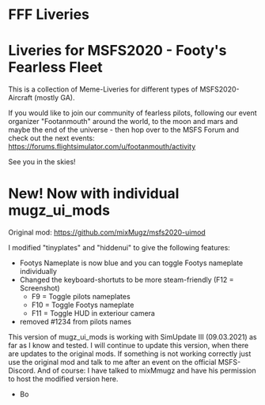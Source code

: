 # FFF Liveries
# Liveries for MSFS2020 - Footy's Fearless Fleet

This is a collection of Meme-Liveries for different types of MSFS2020-Aircraft (mostly GA). 

If you would like to join our community of fearless pilots, following our event organizer "Footanmouth" around the world, to the moon and mars and maybe the end of the universe - then hop over to the MSFS Forum and check out the next events:
https://forums.flightsimulator.com/u/footanmouth/activity

See you in the skies!

# New! Now with individual mugz_ui_mods
Original mod: https://github.com/mixMugz/msfs2020-uimod

I modified "tinyplates" and "hiddenui" to give the following features:
- Footys Nameplate is now blue and you can toggle Footys nameplate individually
- Changed the keyboard-shortuts to be more steam-friendly (F12 = Screenshot)
    - F9 = Toggle pilots nameplates
    - F10 = Toggle Footys nameplate
    - F11 = Toggle HUD in exteriour camera
- removed #1234 from pilots names

This version of mugz_ui_mods is working with SimUpdate III  (09.03.2021) as far as I know and tested.
I will continue to update this version, when there are updates to the original mods.
If something is not working correctly just use the original mod and talk to me after an event on the official MSFS-Discord.
And of course: I have talked to mixMmugz and have his permission to host the modified version here.

- Bo
